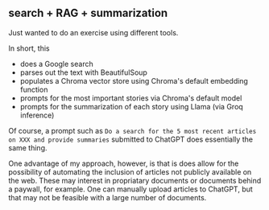 ## search + RAG + summarization

Just wanted to do an exercise using different tools.  

In short, this
- does a Google search
- parses out the text with BeautifulSoup
- populates a Chroma vector store using Chroma's default embedding function
- prompts for the most important stories via Chroma's default model
- prompts for the summarization of each story using Llama (via Groq inference)

Of course, a prompt such as `Do a search for the 5 most recent articles on XXX and provide summaries` submitted to ChatGPT does essentially the same thing.

One advantage of my approach, however, is that is does allow for the possibility of automating the inclusion of articles not publicly available on the web.  These may interest in propriatary documents or documents behind a paywall, for example.  One can manually upload articles to ChatGPT, but that may not be feasible with a large number of documents.
